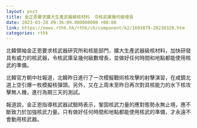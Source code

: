 ```yaml
---
layout: post
title: 金正恩要求擴大生產武器級核材料　令核武庫幾何級增長
date: 2023-03-28 09:36:09.000000000 +08:00
link: https://news.rthk.hk/rthk/ch/component/k2/1693879-20230328.htm
categories: rthk
---
```


北韓領袖金正恩要求核武器研究所和核能部門，擴大生產武器級核材料，加快研發具有威力的核武器，令核武庫呈幾何級數增長，並做好任何時間和地點都能使用核武的準備。

北韓官方朝中社報道，北韓昨日進行了一次模擬戰術核攻擊的射擊演習，在咸鏡北道上空引爆一枚模擬核彈頭。另外，又在上周末至昨日再次對具核能力的水下核攻擊無人機，進行為期三天的測試。

報道說，金正恩指導核武器試驗時表示，鞏固核武力量的應對態勢永無止境，應不斷致力於加強核武力量。只有做好任何時間和地點都能使用核武的準備，才永遠不會動用核武器。

